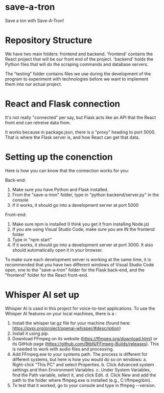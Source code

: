 # save-a-tron
Save a ton with Save-A-Tron!

# Repository Structure
We have two main folders: frontend and backend. 'frontend' contains the React project that will be our front end of the project. 'backend' holds the Python files that will do the scraping commands and database servers.

The "testing" folder contains files we use during the development of the program to experiment with technologies before we want to implement them into our actual project. 

# React and Flask connection
It's not really "connected" per say, but Flask acts like an API that the React front end can retreive data from.

It works because in package.json, there is a "proxy" heading to port 5000. That is where the Flask server is, and how React can get that data.

# Setting up the conenction

Here is how you can know that the connection works for you: 

Back-end:
1. Make sure you have Python and Flask installed.
2. From the "save-a-tron" folder, type in "python backend/server.py" in the console
3. If it works, it should go into a development server at port 5000

Front-end:
1. Make sure npm is installed (I think you get it from installing Node.js)
2. If you are using Visual Studio Code, make sure you are IN the frontend folder
3. Type in "npm start"
4. If it works, it should go into a development server at port 3000. It also should automatically open it in your browser.

To make sure each development server is working at the same time, it is recommended that you have two different windows of Visual Studio Code open, one to the "save-a-tron" folder for the Flask back-end, and the "frontend" folder for the React front-end.

# Whisper AI set up
Whisper AI is used in this project for voice-to-text applications. To use the Whisper AI features on your local machines, there is a :
1. Install the whisper tar.gz file for your machine (found here: https://pypi.org/project/openai-whisper/#description)
2. Install it using pip.
3. Download FFmpeg on its website (https://ffmpeg.org/download.html) or its GitHub page (https://github.com/BtbN/FFmpeg-Builds/releases). This is needed to work with audio files and processing. 
4. Add FFmpeg.exe to your systems path. The process is different for different systems, but here is how you would do so on windows:
  a. Right-click "This PC" and select Properties.
  b. Click Advanced system settings and then Environment Variables.
  c. Under System Variables, find the Path variable, select it, and click Edit.
  d. Click New and add the path to the folder where ffmpeg.exe is installed (e.g., C:\ffmpeg\bin\).
6.  To test that it worked, go to your console and type in ffmpeg --version.
